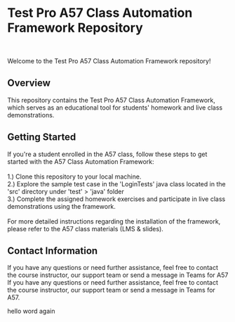 <h1>Test Pro A57 Class Automation Framework Repository</h1><br>

Welcome to the Test Pro A57 Class Automation Framework repository! <br>

<h2>Overview</h2>
This repository contains the Test Pro A57 Class Automation Framework, which serves as an educational tool for students' homework and live class demonstrations.

<h2>Getting Started</h2>
If you're a student enrolled in the A57 class, follow these steps to get started with the A57 Class Automation Framework:<br><br>
1.) Clone this repository to your local machine. <br>
2.) Explore the sample test case in the 'LoginTests' java class located in the 'src' directory under 'test' > 'java' folder <br>
3.) Complete the assigned homework exercises and participate in live class demonstrations using the framework. <br><br>
For more detailed instructions regarding the installation of the framework, please refer to the A57 class materials (LMS & slides).

<h2>Contact Information</h2>
If you have any questions or need further assistance, feel free to contact the course instructor, our support team or send a message in Teams for A57
If you have any questions or need further assistance, feel free to contact the course instructor, our support team or send a message in Teams for A57.

hello word
 again


